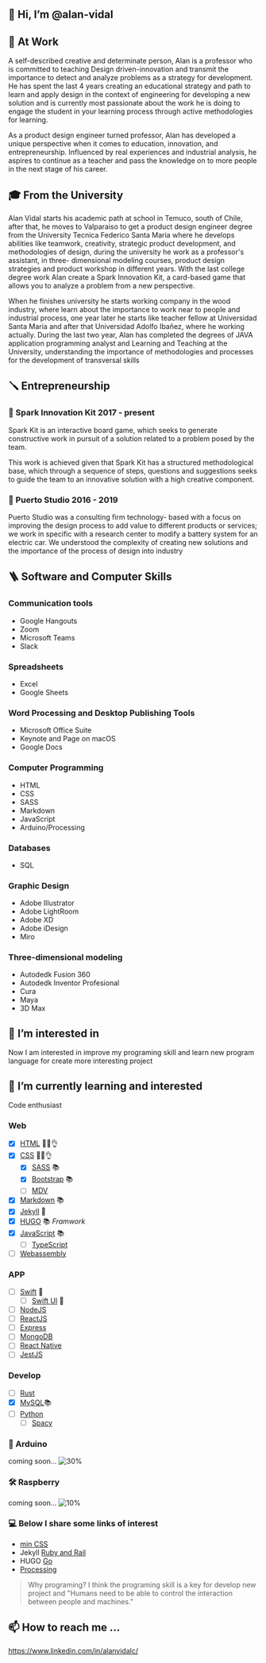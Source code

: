 
## 👋 Hi, I’m @alan-vidal

## 🧰 At Work
A self-described creative and determinate person, Alan is a professor who is committed to teaching Design driven-innovation and transmit the importance to detect and analyze problems as a strategy for development. He has spent the last 4 years creating an educational strategy and path to learn and apply design in the context of engineering for developing a new solution and is currently most passionate about the work he is doing to engage the student in your learning process through active methodologies for learning.

As a product design engineer turned professor, Alan has developed a unique perspective when it comes to education, innovation, and entrepreneurship. Influenced by real experiences and industrial analysis, he aspires to continue as a teacher and pass the knowledge on to more people in the next stage of his career.

## 🎓 From the University
Alan Vidal starts his academic path at school in Temuco, south of Chile, after that, he moves to Valparaiso to get a product design engineer degree from the University Tecnica Federico Santa Maria where he develops abilities like teamwork, creativity, strategic product development, and methodologies of design, during the university he work as a professor's assistant, in three- dimensional modeling courses, product design strategies and product workshop in different years. With the last college degree work Alan create a Spark Innovation Kit, a card-based game that allows you to analyze a problem from a new perspective.

When he finishes university he starts working company in the wood industry, where learn about the importance to work near to people and industrial process, one year later he starts like teacher fellow at Universidad Santa Maria and after that Universidad Adolfo Ibañez, where he working actually. During the last two year, Alan has completed the degrees of JAVA application programming analyst and Learning and Teaching at the University, understanding the importance of methodologies and processes for the development of transversal skills

## 🪛 Entrepreneurship
### :pushpin: Spark Innovation Kit 2017 - present

Spark Kit is an interactive board game, which seeks to generate constructive work in pursuit of a solution related to a problem posed by the team.

This work is achieved given that Spark Kit has a structured methodological base, which through a sequence of steps, questions and suggestions seeks to guide the team to an innovative solution with a high creative component.

### :pushpin: Puerto Studio 2016 - 2019

Puerto Studio was a consulting firm technology- based with a focus on improving the design process to add value to different products or services; we work in specific with a research center to modify a battery system for an electric car. We understood the complexity of creating new solutions and the importance of the process of design into industry

## 🪜 Software and Computer Skills

### Communication tools

- Google Hangouts 
- Zoom
- Microsoft Teams
- Slack

### Spreadsheets

- Excel
- Google Sheets

### Word Processing and Desktop Publishing Tools

- Microsoft Office Suite
- Keynote and Page on macOS
- Google Docs

### Computer Programming

- HTML
- CSS
- SASS
- Markdown
- JavaScript
- Arduino/Processing

### Databases

- SQL

### Graphic Design

- Adobe Illustrator
- Adobe LightRoom
- Adobe XD
- Adobe iDesign
- Miro

### Three-dimensional modeling
- Autodedk Fusion 360
- Autodedk Inventor Profesional
- Cura
- Maya
- 3D Max 

## 👀 I’m interested in 

Now I am interested in improve my programing skill and learn new program language for create more interesting project

## 🌱 I’m currently learning and interested

Code enthusiast
### Web

- [x] [HTML](https://developer.mozilla.org/es/docs/Web/HTML) 🧑‍💻👌
- [x] [CSS](https://developer.mozilla.org/es/docs/Web/CSS) 🧑‍💻👌
    - [x] [SASS](https://sass-lang.com) 📚
    - [x] [Bootstrap](https://getbootstrap.com) 📚
    - [ ] [MDV](https://mdbootstrap.com/docs/standard/)
- [x] [Markdown](https://www.markdownguide.org) 📚
- [x] [Jekyll](https://jekyllrb.com) 🧐
- [x] [HUGO](https://gohugo.io) 📚    *Framwork* 
- [x] [JavaScript](https://developer.mozilla.org/es/docs/Web/JavaScript) 📚
    - [ ] [TypeScript](https://www.typescriptlang.org)
- [ ] [Webassembly](https://webassembly.org)

### APP

- [ ] [Swift](https://www.apple.com/cl/swift/) 🧐
    - [ ] [Swift UI](https://developer.apple.com/tutorials/swiftui) 🧐
- [ ] [NodeJS](https://nodejs.org/en/)
- [ ] [ReactJS](https://es.reactjs.org)
- [ ] [Express](https://expressjs.com/es/)
- [ ] [MongoDB](https://www.mongodb.com)
- [ ] [React Native](https://reactnative.dev)
- [ ] [JestJS](https://jestjs.io)
### Develop

- [ ] [Rust](https://www.rust-lang.org)
- [x] [MySQL](https://www.mysql.com/products/workbench/)📚
- [ ] [Python](https://www.python.org)
    - [ ] [Spacy](https://spacy.io)

### 🔨 Arduino

coming soon... ![30%](https://progress-bar.dev/30)

### 🛠 Raspberry

coming soon... ![10%](https://progress-bar.dev/10)

### :computer: Below I share some links of interest

- [min CSS](https://www.toptal.com/developers/cssminifier/)
- Jekyll [Ruby and Rail](https://rubyonrails.org)
- HUGO [Go](https://go.dev)
- [Processing](https://processing.org)

> Why programing? I think the programing skill is a key for develop new project and "Humans need to be able to control the interaction between people and machines."

## :mailbox: How to reach me ...

https://www.linkedin.com/in/alanvidalc/
